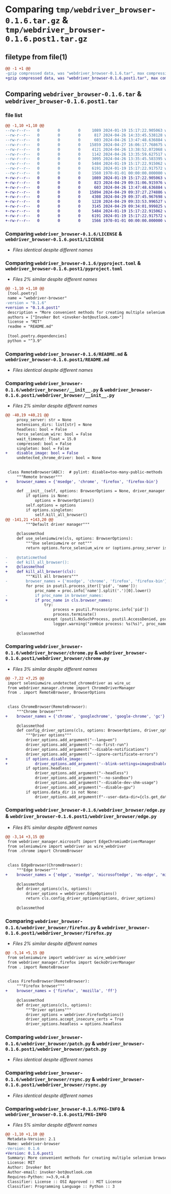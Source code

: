 # Comparing `tmp/webdriver_browser-0.1.6.tar.gz` & `tmp/webdriver_browser-0.1.6.post1.tar.gz`

## filetype from file(1)

```diff
@@ -1 +1 @@
-gzip compressed data, was "webdriver_browser-0.1.6.tar", max compression
+gzip compressed data, was "webdriver_browser-0.1.6.post1.tar", max compression
```

## Comparing `webdriver_browser-0.1.6.tar` & `webdriver_browser-0.1.6.post1.tar`

### file list

```diff
@@ -1,10 +1,10 @@
--rw-r--r--   0        0        0     1089 2024-01-19 15:17:22.905063 webdriver_browser-0.1.6/LICENSE
--rw-r--r--   0        0        0      817 2024-04-26 14:33:45.538128 webdriver_browser-0.1.6/pyproject.toml
--rw-r--r--   0        0        0      603 2024-04-26 13:47:48.636884 webdriver_browser-0.1.6/README.md
--rw-r--r--   0        0        0    15859 2024-04-27 16:06:17.768675 webdriver_browser-0.1.6/webdriver_browser/__init__.py
--rw-r--r--   0        0        0     4121 2024-04-26 13:38:52.072068 webdriver_browser-0.1.6/webdriver_browser/chrome.py
--rw-r--r--   0        0        0     1142 2024-04-26 13:35:59.627517 webdriver_browser-0.1.6/webdriver_browser/edge.py
--rw-r--r--   0        0        0     3095 2024-04-26 13:35:45.583395 webdriver_browser-0.1.6/webdriver_browser/firefox.py
--rw-r--r--   0        0        0     5484 2024-01-19 15:17:22.915062 webdriver_browser-0.1.6/webdriver_browser/patch.py
--rw-r--r--   0        0        0     6191 2024-01-19 15:17:22.917572 webdriver_browser-0.1.6/webdriver_browser/rsync.py
--rw-r--r--   0        0        0     1560 1970-01-01 00:00:00.000000 webdriver_browser-0.1.6/PKG-INFO
+-rw-r--r--   0        0        0     1089 2024-01-19 15:17:22.905063 webdriver_browser-0.1.6.post1/LICENSE
+-rw-r--r--   0        0        0      823 2024-04-29 09:31:06.915976 webdriver_browser-0.1.6.post1/pyproject.toml
+-rw-r--r--   0        0        0      603 2024-04-26 13:47:48.636884 webdriver_browser-0.1.6.post1/README.md
+-rw-r--r--   0        0        0    15894 2024-04-29 09:37:27.274886 webdriver_browser-0.1.6.post1/webdriver_browser/__init__.py
+-rw-r--r--   0        0        0     4308 2024-04-29 09:37:45.967698 webdriver_browser-0.1.6.post1/webdriver_browser/chrome.py
+-rw-r--r--   0        0        0     1228 2024-04-29 09:33:53.996527 webdriver_browser-0.1.6.post1/webdriver_browser/edge.py
+-rw-r--r--   0        0        0     3145 2024-04-29 09:34:01.999825 webdriver_browser-0.1.6.post1/webdriver_browser/firefox.py
+-rw-r--r--   0        0        0     5484 2024-01-19 15:17:22.915062 webdriver_browser-0.1.6.post1/webdriver_browser/patch.py
+-rw-r--r--   0        0        0     6191 2024-01-19 15:17:22.917572 webdriver_browser-0.1.6.post1/webdriver_browser/rsync.py
+-rw-r--r--   0        0        0     1566 1970-01-01 00:00:00.000000 webdriver_browser-0.1.6.post1/PKG-INFO
```

### Comparing `webdriver_browser-0.1.6/LICENSE` & `webdriver_browser-0.1.6.post1/LICENSE`

 * *Files identical despite different names*

### Comparing `webdriver_browser-0.1.6/pyproject.toml` & `webdriver_browser-0.1.6.post1/pyproject.toml`

 * *Files 2% similar despite different names*

```diff
@@ -1,10 +1,10 @@
 [tool.poetry]
 name = "webdriver-browser"
-version = "0.1.6"
+version = "0.1.6.post1"
 description = "More convenient methods for creating multiple selenium browsers."
 authors = ["Invoker Bot <invoker-bot@outlook.com>"]
 license = "MIT"
 readme = "README.md"
 
 [tool.poetry.dependencies]
 python = "^3.9"
```

### Comparing `webdriver_browser-0.1.6/README.md` & `webdriver_browser-0.1.6.post1/README.md`

 * *Files identical despite different names*

### Comparing `webdriver_browser-0.1.6/webdriver_browser/__init__.py` & `webdriver_browser-0.1.6.post1/webdriver_browser/__init__.py`

 * *Files 2% similar despite different names*

```diff
@@ -40,19 +40,21 @@
     proxy_server: str = None
     extensions_dirs: list[str] = None
     headless: bool = False
     force_selenium_wire: bool = False
     wait_timeout: float = 15.0
     compressed: bool = False
     singleton: bool = False
+    disable_image: bool = False
     undetected_chrome_driver: bool = None
 
 
 class RemoteBrowser(ABC):  # pylint: disable=too-many-public-methods
     """Remote browser"""
+    browser_names = {'msedge', 'chrome', 'firefox', 'firefox-bin'}
 
     def __init__(self, options: BrowserOptions = None, driver_manager: DriverManager = None):
         if options is None:
             options = BrowserOptions()
         self.options = options
         if options.singleton:
             self.kill_all_browser()
@@ -141,21 +143,20 @@
         """Default driver manager"""
 
     @classmethod
     def use_seleniumwire(cls, options: BrowserOptions):
         """Use seleniumwire or not"""
         return options.force_selenium_wire or (options.proxy_server is not None and options.proxy_server.find('@') != -1)
 
-    @staticmethod
-    def kill_all_browser():
+    @classmethod
+    def kill_all_browser(cls):
         """Kill all browsers"""
-        browser_names = {'msedge', 'chrome', 'firefox', 'firefox-bin'}
         for proc in psutil.process_iter(['pid', 'name']):
             proc_name = proc.info['name'].split('.')[0].lower()
-            if proc_name in browser_names:
+            if proc_name in cls.browser_names:
                 try:
                     process = psutil.Process(proc.info['pid'])
                     process.terminate()
                 except (psutil.NoSuchProcess, psutil.AccessDenied, psutil.ZombieProcess):
                     logger.warning("zombie process: %s(%s)", proc_name, proc.info['pid'])
 
     @classmethod
```

### Comparing `webdriver_browser-0.1.6/webdriver_browser/chrome.py` & `webdriver_browser-0.1.6.post1/webdriver_browser/chrome.py`

 * *Files 3% similar despite different names*

```diff
@@ -7,22 +7,25 @@
 import seleniumwire.undetected_chromedriver as wire_uc
 from webdriver_manager.chrome import ChromeDriverManager
 from . import RemoteBrowser, BrowserOptions
 
 
 class ChromeBrowser(RemoteBrowser):
     """Chrome browser"""
+    browser_names = {'chrome', 'googlechrome', 'google-chrome', 'gc'}
 
     @classmethod
     def config_driver_options(cls, options: BrowserOptions, driver_options: webdriver.ChromeOptions):
         """Driver options"""
         driver_options.add_argument("--lang=en")
         driver_options.add_argument("--no-first-run")
         driver_options.add_argument("--disable-notifications")
         driver_options.add_argument("--ignore-certificate-errors")
+        if options.disable_image:
+            driver_options.add_argument('--blink-settings=imagesEnabled=false')
         if options.headless:
             driver_options.add_argument("--headless")
             driver_options.add_argument("--no-sandbox")
             driver_options.add_argument("--disable-dev-shm-usage")
             driver_options.add_argument("--disable-gpu")
         if options.data_dir is not None:
             driver_options.add_argument(f"--user-data-dir={cls.get_data_dir(options.data_dir)}")
```

### Comparing `webdriver_browser-0.1.6/webdriver_browser/edge.py` & `webdriver_browser-0.1.6.post1/webdriver_browser/edge.py`

 * *Files 8% similar despite different names*

```diff
@@ -3,14 +3,15 @@
 from webdriver_manager.microsoft import EdgeChromiumDriverManager
 from seleniumwire import webdriver as wire_webdriver
 from .chrome import ChromeBrowser
 
 
 class EdgeBrowser(ChromeBrowser):
     """Edge browser"""
+    browser_names = {'edge', 'msedge', 'microsoftedge', 'ms-edge', 'microsoft-edge'}
 
     @classmethod
     def driver_options(cls, options):
         driver_options = webdriver.EdgeOptions()
         return cls.config_driver_options(options, driver_options)
 
     @classmethod
```

### Comparing `webdriver_browser-0.1.6/webdriver_browser/firefox.py` & `webdriver_browser-0.1.6.post1/webdriver_browser/firefox.py`

 * *Files 2% similar despite different names*

```diff
@@ -5,14 +5,15 @@
 from seleniumwire import webdriver as wire_webdriver
 from webdriver_manager.firefox import GeckoDriverManager
 from . import RemoteBrowser
 
 
 class FirefoxBrowser(RemoteBrowser):
     """Firefox browser"""
+    browser_names = {'firefox', 'mozilla', 'ff'}
 
     @classmethod
     def driver_options(cls, options):
         """Driver options"""
         driver_options = webdriver.FirefoxOptions()
         driver_options.accept_insecure_certs = True
         driver_options.headless = options.headless
```

### Comparing `webdriver_browser-0.1.6/webdriver_browser/patch.py` & `webdriver_browser-0.1.6.post1/webdriver_browser/patch.py`

 * *Files identical despite different names*

### Comparing `webdriver_browser-0.1.6/webdriver_browser/rsync.py` & `webdriver_browser-0.1.6.post1/webdriver_browser/rsync.py`

 * *Files identical despite different names*

### Comparing `webdriver_browser-0.1.6/PKG-INFO` & `webdriver_browser-0.1.6.post1/PKG-INFO`

 * *Files 5% similar despite different names*

```diff
@@ -1,10 +1,10 @@
 Metadata-Version: 2.1
 Name: webdriver-browser
-Version: 0.1.6
+Version: 0.1.6.post1
 Summary: More convenient methods for creating multiple selenium browsers.
 License: MIT
 Author: Invoker Bot
 Author-email: invoker-bot@outlook.com
 Requires-Python: >=3.9,<4.0
 Classifier: License :: OSI Approved :: MIT License
 Classifier: Programming Language :: Python :: 3
```

